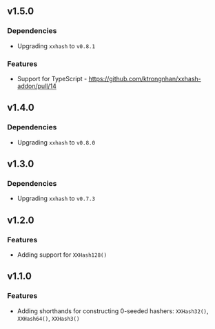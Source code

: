 ## v1.5.0
### Dependencies
- Upgrading `xxhash` to `v0.8.1`
### Features
- Support for TypeScript - https://github.com/ktrongnhan/xxhash-addon/pull/14


## v1.4.0
### Dependencies
- Upgrading `xxhash` to `v0.8.0`


## v1.3.0
### Dependencies
- Upgrading `xxhash` to `v0.7.3`


## v1.2.0
### Features
- Adding support for `XXHash128()`


## v1.1.0
### Features
- Adding shorthands for constructing 0-seeded hashers: `XXHash32()`, `XXHash64()`, `XXHash3()`
